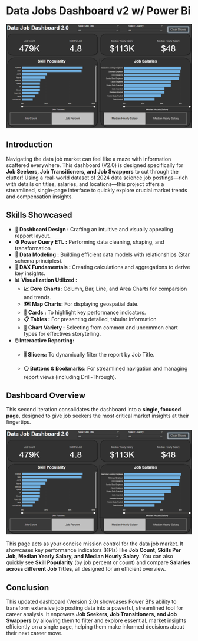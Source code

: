 # Data Jobs Dashboard v2 w/ Power Bi

![Dashboard Page 1](/images/Program2_page1.png)

## Introduction

Navigating the data job market can feel like a maze with information scattered everywhere. This dashboard (V2.0) is designed specifically for **Job Seekers, Job Transitioners, and Job Swappers** to cut through the clutter! Using a real-world dataset of 2024 data science job postings—rich with details on titles, salaries, and locations—this project offers a streamlined, single-page interface to quickly explore crucial market trends and compensation insights.

## Skills Showcased

* **🎨 Dashboard Design :** Crafting an intuitive and visually appealing repport layout.
* **⚙️ Power Query ETL :** Performing data cleaning, shaping, and transformation
* **🔗 Data Modeling :** Building efficient data models with relationships (Star schema principles).
* **🧮 DAX Fundamentals :** Creating calculations and aggregations to derive key insights.
* **📊 Visualization Utilized :**        
    * **📈 Core Charts:** Column, Bar, Line, and Area Charts for comparsion and trends.
    * **🗺️ Map Charts:** For displaying geospatial date.
    * **🔢 Cards :** To highlight key performance indicators.
    * **📋 Tables :** For presenting detailed, tabular information
    * **🎨 Chart Variety :** Selecting from common and uncommon chart types for effectives storytelling.
* **🖱️ Interactive Reporting:**
    * **🎚️ Slicers:** To dynamically filter the report by Job Title.  

    * **⚪ Buttons & Bookmarks:** For streamlined navigation and managing report views (including Drill-Through).


## Dashboard Overview

This second iteration consolidates the dashboard into a **single, focused page**, designed to give job seekers the most critical market insights at their fingertips.

![Dashboard Page 1](/images/Program2_page1.png)

This page acts as your concise mission control for the data job market. It showcases key performance indicators (KPIs) like **Job Count, Skills Per Job, Median Yearly Salary, and Median Hourly Salary**. You can also quickly see **Skill Popularity** (by job percent or count) and compare **Salaries across different Job Titles**, all designed for an efficient overview.

## Conclusion

This updated dashboard (Version 2.0) showcases Power BI's ability to transform extensive job posting data into a powerful, streamlined tool for career analysis. It enpowers **Job Seekers, Job Transitioners, and Job Swappers** by allowing them to filter and explore essentiaL market insights efficiently on a single page, helping them make informed decisions about their next career move.